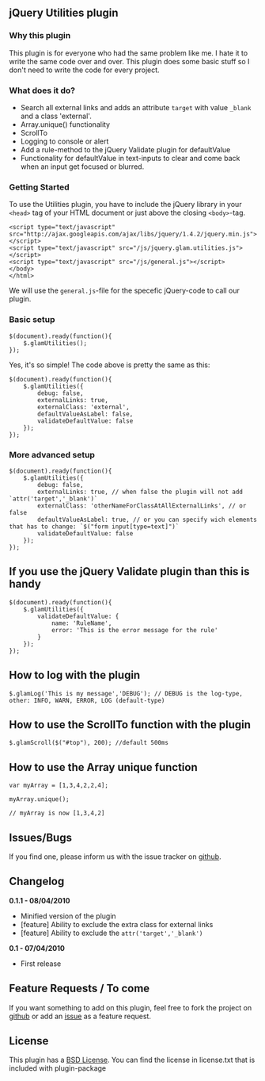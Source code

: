 ## jQuery Utilities plugin ##

### Why this plugin ###

This plugin is for everyone who had the same problem like me. I hate it to write the same code over and over. This plugin does some basic stuff so I don't need to write the code for every project.

### What does it do? ###

* Search all external links and adds an attribute `target` with value `_blank` and a class 'external'.
* Array.unique() functionality
* ScrollTo
* Logging to console or alert
* Add a rule-method to the jQuery Validate plugin for defaultValue
* Functionality for defaultValue in text-inputs to clear and come back when an input get focused or blurred.

### Getting Started ###

To use the Utilities plugin, you have to include the jQuery library in your `<head>` tag of your HTML document or just above the closing `<body>`-tag.

    <script type="text/javascript" src="http://ajax.googleapis.com/ajax/libs/jquery/1.4.2/jquery.min.js"></script>
    <script type="text/javascript" src="/js/jquery.glam.utilities.js"></script>
    <script type="text/javascript" src="/js/general.js"></script>
    </body>
    </html>

We will use the `general.js`-file for the specefic jQuery-code to call our plugin.

### Basic setup ###

    $(document).ready(function(){
        $.glamUtilities();
    });

Yes, it's so simple! The code above is pretty the same as this:

    $(document).ready(function(){
        $.glamUtilities({
            debug: false,
    		externalLinks: true,
    		externalClass: 'external',
    		defaultValueAsLabel: false,
    		validateDefaultValue: false
        });
    });
    
### More advanced setup ###
    
    $(document).ready(function(){
        $.glamUtilities({
            debug: false,
    		externalLinks: true, // when false the plugin will not add `attr('target','_blank')`
    		externalClass: 'otherNameForClassAtAllExternalLinks', // or false
    		defaultValueAsLabel: true, // or you can specify wich elements that has to change: `$("form input[type=text]")`
    		validateDefaultValue: false
        });
    });
    
## If you use the jQuery Validate plugin than this is handy ##

    $(document).ready(function(){
        $.glamUtilities({
      		validateDefaultValue: {
      		    name: 'RuleName',
      		    error: 'This is the error message for the rule'
      		}
        });
    });
    
## How to log with the plugin ##

    $.glamLog('This is my message','DEBUG'); // DEBUG is the log-type, other: INFO, WARN, ERROR, LOG (default-type)
    
## How to use the ScrollTo function with the plugin ##

    $.glamScroll($("#top"), 200); //default 500ms
    
## How to use the Array unique function ##

    var myArray = [1,3,4,2,2,4];
    
    myArray.unique();
    
    // myArray is now [1,3,4,2]

## Issues/Bugs ##

If you find one, please inform us with the issue tracker on [github](http://github.com/glamorous/jQuery-Utilities/issues).

## Changelog ##

**0.1.1 - 08/04/2010**

- Minified version of the plugin
- [feature] Ability to exclude the extra class for external links
- [feature] Ability to exclude the `attr('target','_blank')`

**0.1 - 07/04/2010**

- First release

## Feature Requests / To come ##

If you want something to add on this plugin, feel free to fork the project on [github](http://github.com/glamorous/jQuery-Utilities) or add an [issue](http://github.com/glamorous/jQuery-Utilities/issues) as a feature request.

## License ##

This plugin has a [BSD License](http://www.opensource.org/licenses/bsd-license.php). You can find the license in license.txt that is included with plugin-package